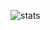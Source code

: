 ![stats](https://github-readme-stats.vercel.app/api?username=ProjecterN1N3&show_icons=true&theme=synthwave)
